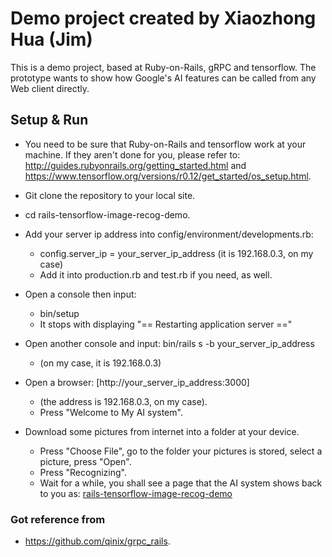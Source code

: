 # Demo project created by Xiaozhong Hua (Jim)
This is a demo project, based at Ruby-on-Rails, gRPC and tensorflow. The prototype wants to show how Google's AI features can be called from any Web client directly.

## Setup & Run

* You need to be sure that Ruby-on-Rails and tensorflow work at your machine. If they aren't done for you, please refer to: http://guides.rubyonrails.org/getting_started.html and https://www.tensorflow.org/versions/r0.12/get_started/os_setup.html.

* Git clone the repository to your local site.

* cd rails-tensorflow-image-recog-demo.

* Add your server ip address into config/environment/developments.rb:

  - config.server_ip = your_server_ip_address (it is 192.168.0.3, on my case)
  - Add it into production.rb and test.rb if you need, as well.

* Open a console then input:

  - bin/setup
  - It stops with displaying "== Restarting application server =="

* Open another console and input: bin/rails s -b your_server_ip_address
  - (on my case, it is 192.168.0.3)

* Open a browser: [http://your_server_ip_address:3000]

  - (the address is 192.168.0.3, on my case).
  - Press "Welcome to My AI system".

* Download some pictures from internet into a folder at your device.

  - Press "Choose File", go to the folder your pictures is stored, select a picture, press "Open".
  - Press "Recognizing".
  - Wait for a while, you shall see a page that the AI system shows back to you as: [rails-tensorflow-image-recog-demo](screenshot-2017-07-17.png)

### Got reference from
- https://github.com/qinix/grpc_rails.
